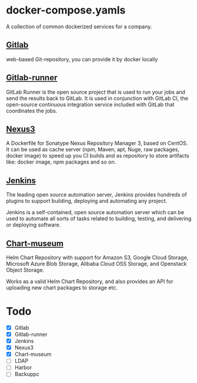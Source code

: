# docker-compose.yamls  

A collection of common dockerized services for a company.

## [Gitlab](https://hub.docker.com/r/sameersbn/gitlab/tags/)

web-based Git-repository, you can provide it by docker locally  

## [Gitlab-runner](https://hub.docker.com/r/gitlab/gitlab-runner/tags/)

GitLab Runner is the open source project that is used to run your jobs and send the results back to GitLab. It is used in conjunction with GitLab CI, the open-source continuous integration service included with GitLab that coordinates the jobs.  

## [Nexus3](https://hub.docker.com/r/sonatype/nexus3/tags/)

A Dockerfile for Sonatype Nexus Repository Manager 3, based on CentOS. It can be used as cache server (npm, Maven, apt, Nuge, raw packages, docker image) to speed up you CI builds and as repository to store artifacts like: docker image, npm packages and so on.

## [Jenkins](https://hub.docker.com/r/jenkins/jenkins/)

The leading open source automation server, Jenkins provides hundreds of plugins to support building, deploying and automating any project.

Jenkins is a self-contained, open source automation server which can be used to automate all sorts of tasks related to building, testing, and delivering or deploying software.

## [Chart-museum](https://hub.docker.com/r/chartmuseum/chartmuseum/tags/)

Helm Chart Repository with support for Amazon S3, Google Cloud Storage, Microsoft Azure Blob Storage, Alibaba Cloud OSS Storage, and Openstack Object Storage.

Works as a valid Helm Chart Repository, and also provides an API for uploading new chart packages to storage etc.

# Todo

- [x] Gitlab
- [x] Gitlab-runner
- [x] Jenkins
- [x] Nexus3
- [x] Chart-museum
- [ ] LDAP
- [ ] Harbor
- [ ] Backuppc